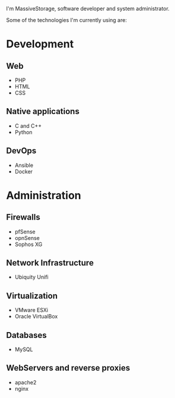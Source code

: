 I'm MassiveStorage, software developer and system administrator.

Some of the technologies I'm currently using are:

# Development
## Web
- PHP
- HTML
- CSS

## Native applications
- C and C++
- Python

## DevOps
- Ansible
- Docker

# Administration
## Firewalls
- pfSense
- opnSense
- Sophos XG

## Network Infrastructure
- Ubiquity Unifi

## Virtualization
- VMware ESXi
- Oracle VirtualBox

## Databases
- MySQL

## WebServers and reverse proxies
- apache2
- nginx

